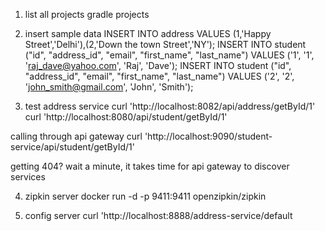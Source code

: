 1. list all projects
gradle projects

2. insert sample data
   INSERT INTO address VALUES (1,'Happy Street','Delhi'),(2,'Down the town Street','NY');
   INSERT INTO student ("id", "address_id", "email", "first_name", "last_name") VALUES ('1', '1', 'raj_dave@yahoo.com', 'Raj', 'Dave');
   INSERT INTO student ("id", "address_id", "email", "first_name", "last_name") VALUES ('2', '2', 'john_smith@gmail.com', 'John', 'Smith');

3. test address service 
   curl 'http://localhost:8082/api/address/getById/1'
   curl 'http://localhost:8080/api/student/getById/1'

calling through api gateway
   curl 'http://localhost:9090/student-service/api/student/getById/1'

   getting 404? wait a minute, it takes time for api gateway to discover services

4. zipkin server
   docker run -d -p 9411:9411 openzipkin/zipkin

5. config server 
   curl 'http://localhost:8888/address-service/default